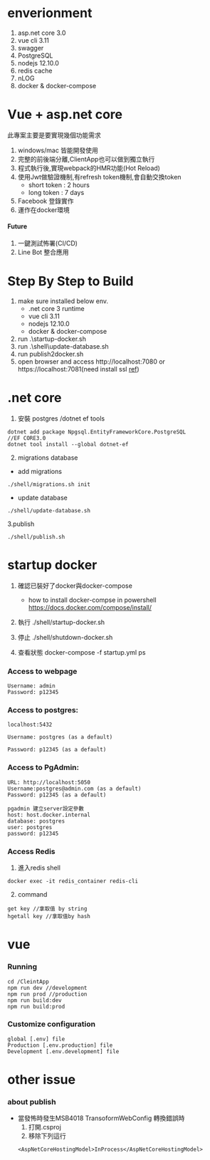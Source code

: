 # enverionment
1. asp.net core 3.0
2. vue cli 3.11
3. swagger
4. PostgreSQL
5. nodejs 12.10.0
6. redis cache
7. nLOG
8. docker & docker-compose

# Vue + asp.net core
此專案主要是要實現幾個功能需求
1. windows/mac 皆能開發使用
2. 完整的前後端分離,ClientApp也可以做到獨立執行
3. 程式執行後,實現webpack的HMR功能(Hot Reload)
4. 使用Jwt做驗證機制,有refresh token機制,會自動交換token
   + short token : 2 hours 
   + long token : 7 days
5. Facebook 登錄實作
6. 運作在docker環境

#### Future
1. 一鍵測試怖署(CI/CD)
2. Line Bot 整合應用


# Step By Step to Build
1. make sure installed below env.
    - .net core 3 runtime
    - vue cli 3.11
    - nodejs 12.10.0 
    - docker & docker-compose
2. run .\startup-docker.sh
3. run .\shell\update-database.sh
4. run publish2docker.sh
6. open browser and access http://localhost:7080 or https://localhost:7081(need install ssl [ref](https://docs.microsoft.com/zh-tw/aspnet/core/security/docker-https?view=aspnetcore-3.0))
      


# .net core
1. 安裝 postgres /dotnet ef tools
```
dotnet add package Npgsql.EntityFrameworkCore.PostgreSQL
//EF CORE3.0
dotnet tool install --global dotnet-ef
```
2. migrations database
  - add migrations
```
./shell/migrations.sh init
```
   - update database    
```
./shell/update-database.sh
```

3.publish
```
./shell/publish.sh
```

# startup docker
1. 確認已裝好了docker與docker-compose
   - how to install docker-compse in powershell
     https://docs.docker.com/compose/install/
     
3. 執行 ./shell/startup-docker.sh   
4. 停止 ./shell/shutdown-docker.sh
5. 查看狀態 docker-compose -f startup.yml ps

### Access to webpage
```config
Username: admin
Password: p12345
```
### Access to postgres:
``` 
localhost:5432

Username: postgres (as a default)

Password: p12345 (as a default)
```
### Access to PgAdmin:
```
URL: http://localhost:5050
Username:postgres@admin.com (as a default)
Password: p12345 (as a default)

pgadmin 建立server設定參數
host: host.docker.internal
database: postgres
user: postgres
password: p12345
```

### Access Redis
1. 進入redis shell
```
docker exec -it redis_container redis-cli
```
2. command
```
get key //拿取值 by string
hgetall key //拿取值by hash
```

# vue 

### Running
```
cd /CleintApp
npm run dev //development
npm run prod //production
npm run build:dev
npm run build:prod
```
### Customize configuration
```
global [.env] file
Production [.env.production] file
Development [.env.development] file
```


# other issue

### about publish
- 當發怖時發生MSB4018 TransoformWebConfig 轉換錯誤時
    1. 打開.csproj
    2. 移除下列這行
    ```config
    <AspNetCoreHostingModel>InProcess</AspNetCoreHostingModel>
    ```